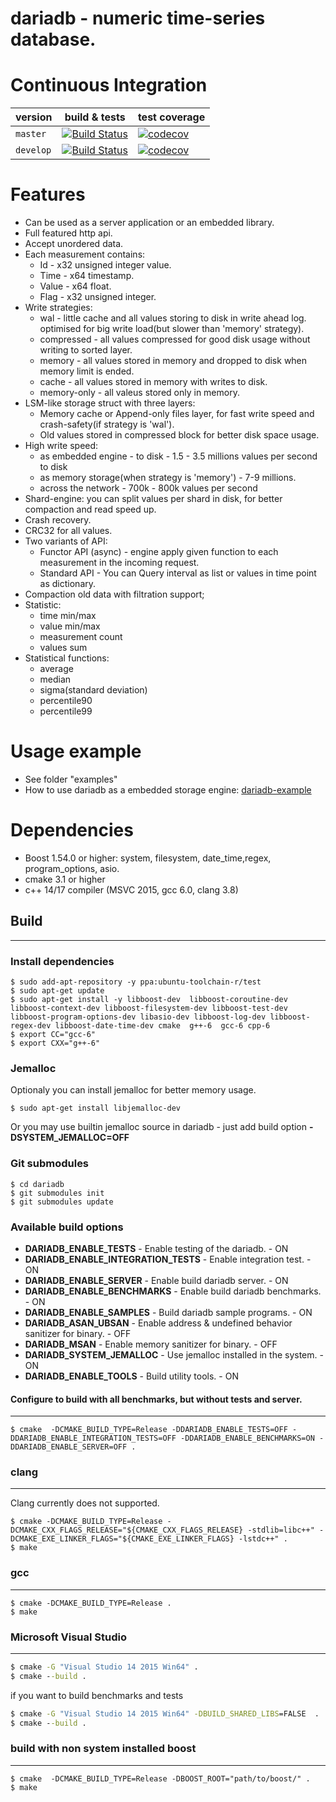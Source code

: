 # dariadb - numeric time-series database.
# Continuous Integration

|  version | build & tests | test coverage |
|---------------------|---------|----------|
| `master`   | [![Build Status](https://travis-ci.org/lysevi/dariadb.svg?branch=master)](https://travis-ci.org/lysevi/dariadb) |  [![codecov](https://codecov.io/gh/lysevi/dariadb/branch/master/graph/badge.svg)](https://codecov.io/gh/lysevi/dariadb) |
| `develop` | [![Build Status](https://travis-ci.org/lysevi/dariadb.svg?branch=dev)](https://travis-ci.org/lysevi/dariadb) | [![codecov](https://codecov.io/gh/lysevi/dariadb/branch/dev/graph/badge.svg)](https://codecov.io/gh/lysevi/dariadb) |
 
# Features
* Can be used as a server application or an embedded library.
* Full featured http api.
* Accept unordered data.
* Each measurement contains:
  - Id - x32 unsigned integer value.
  - Time - x64 timestamp.
  - Value - x64 float.
  - Flag - x32 unsigned integer.
* Write strategies:
  - wal - little cache and all values storing to disk in write ahead log. optimised for big write load(but slower than 'memory' strategy).
  - compressed - all values compressed for good disk usage without writing to sorted layer.
  - memory - all values stored in memory and dropped to disk when memory limit is ended.
  - cache - all values stored in memory with writes to disk.
  - memory-only - all valeus stored only in memory.
* LSM-like storage struct with three layers:
  - Memory cache or Append-only files layer, for fast write speed and crash-safety(if strategy is 'wal').
  - Old values stored in compressed block for better disk space usage.
* High write speed:
  - as embedded engine - to disk - 1.5 - 3.5 millions values per second to disk
  - as memory storage(when strategy is 'memory') - 7-9 millions.
  - across the network - 700k - 800k values per second
* Shard-engine: you can split values per shard in disk, for better compaction and read speed up.
* Crash recovery.
* CRC32 for all values.
* Two variants of API:
  - Functor API (async) -  engine apply given function to each measurement in the incoming request.
  - Standard API - You can Query interval as list or values in time point as dictionary.
* Compaction old data with filtration support;
* Statistic:
  - time min/max
  - value min/max
  - measurement count
  - values sum
* Statistical functions: 
  - average
  - median
  - sigma(standard deviation)
  - percentile90
  - percentile99

# Usage example
- See folder "examples"
- How to use dariadb as a embedded storage engine: [dariadb-example](https://github.com/lysevi/dariadb-example)

# Dependencies
* Boost 1.54.0 or higher: system, filesystem, date_time,regex, program_options, asio.
* cmake 3.1 or higher
* c++ 14/17 compiler (MSVC 2015, gcc 6.0, clang 3.8)

## Build
---

### Install dependencies

```shell
$ sudo add-apt-repository -y ppa:ubuntu-toolchain-r/test
$ sudo apt-get update
$ sudo apt-get install -y libboost-dev  libboost-coroutine-dev libboost-context-dev libboost-filesystem-dev libboost-test-dev libboost-program-options-dev libasio-dev libboost-log-dev libboost-regex-dev libboost-date-time-dev cmake  g++-6  gcc-6 cpp-6 
$ export CC="gcc-6"
$ export CXX="g++-6"
```

### Jemalloc
Optionaly you can install jemalloc for better memory usage. 
```shell
$ sudo apt-get install libjemalloc-dev
```

Or you may use builtin jemalloc source in dariadb  - just add build option **-DSYSTEM_JEMALLOC=OFF**

### Git submodules
```shell
$ cd dariadb
$ git submodules init 
$ git submodules update
```
### Available build options
- **DARIADB_ENABLE_TESTS** - Enable testing of the dariadb. - ON
- **DARIADB_ENABLE_INTEGRATION_TESTS** - Enable integration test. - ON
- **DARIADB_ENABLE_SERVER** - Enable build dariadb server. - ON
- **DARIADB_ENABLE_BENCHMARKS** - Enable build dariadb benchmarks. - ON
- **DARIADB_ENABLE_SAMPLES** - Build dariadb sample programs. - ON
- **DARIADB_ASAN_UBSAN**  - Enable address & undefined behavior sanitizer for binary. - OFF
- **DARIADB_MSAN** - Enable memory sanitizer for binary. - OFF
- **DARIADB_SYSTEM_JEMALLOC** - Use jemalloc installed in the system. - ON
- **DARIADB_ENABLE_TOOLS** - Build utility tools. - ON

#### Configure to build with all benchmarks, but without tests and server.
---
```shell
$ cmake  -DCMAKE_BUILD_TYPE=Release -DDARIADB_ENABLE_TESTS=OFF -DDARIADB_ENABLE_INTEGRATION_TESTS=OFF -DDARIADB_ENABLE_BENCHMARKS=ON -DDARIADB_ENABLE_SERVER=OFF . 
```

### clang
---
Clang currently does not supported.
```shell
$ cmake -DCMAKE_BUILD_TYPE=Release -DCMAKE_CXX_FLAGS_RELEASE="${CMAKE_CXX_FLAGS_RELEASE} -stdlib=libc++" -DCMAKE_EXE_LINKER_FLAGS="${CMAKE_EXE_LINKER_FLAGS} -lstdc++" .
$ make
```

### gcc
---
```shell
$ cmake -DCMAKE_BUILD_TYPE=Release .
$ make
```

### Microsoft Visual Studio
---
```cmd
$ cmake -G "Visual Studio 14 2015 Win64" .
$ cmake --build .
```
if you want to build benchmarks and tests
```cmd
$ cmake -G "Visual Studio 14 2015 Win64" -DBUILD_SHARED_LIBS=FALSE  .
$ cmake --build .
```

### build with non system installed boost
---
```shell
$ cmake  -DCMAKE_BUILD_TYPE=Release -DBOOST_ROOT="path/to/boost/" .
$ make
```

